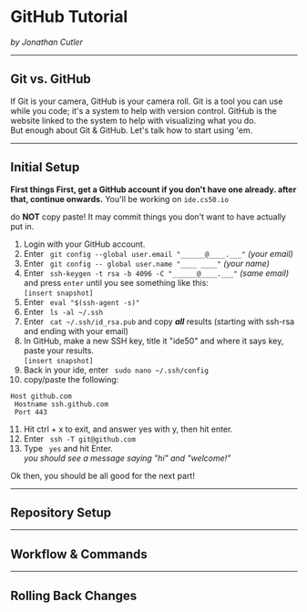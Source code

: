 # GitHub Tutorial

_by Jonathan Cutler_

---
## Git vs. GitHub
If Git is your camera, GitHub is your camera roll. Git is a tool you can use while you code; it's a system to help with version control. GitHub is the website linked to the system to help with visualizing what you do.  
But enough about Git & GitHub. Let's talk how to start using 'em.  

---
## Initial Setup
**First things First, get a GitHub account if you don't have one already. after that, continue onwards.**
You'll be working on `` ide.cs50.io ``

do **NOT** copy paste! It may commit things you don't want to have actually put in.
1. Login with your GitHub account.
2. Enter `` git config --global user.email "______@____.___"``  *(your email)*
3. Enter `` git config -- global user.name "____ ____"`` *(your name)*
4. Enter `` ssh-keygen -t rsa -b 4096 -C "______@____.___"``  *(same email)* and press ``enter`` until you see something like this:  
``[insert snapshot]``
5. Enter `` eval "$(ssh-agent -s)"``
6. Enter `` ls -al ~/.ssh``
7. Enter `` cat ~/.ssh/id_rsa.pub`` and copy ***all*** results  (starting with ssh-rsa and ending with your email)  
8. In GitHub, make a new SSH key, title it "ide50" and where it says key, paste your results.  
``[insert snapshot]``
9. Back in your ide, enter `` sudo nano ~/.ssh/config``
10. copy/paste the following:  
```
Host github.com
 Hostname ssh.github.com
 Port 443
 ```
11. Hit ctrl + x to exit, and answer yes with y, then hit enter.
12. Enter `` ssh -T git@github.com``
13. Type `` yes`` and hit Enter.  
*you should see a message saying "hi" and "welcome!"*

Ok then, you should be all good for the next part!

---
## Repository Setup



---
## Workflow & Commands



---
## Rolling Back Changes
